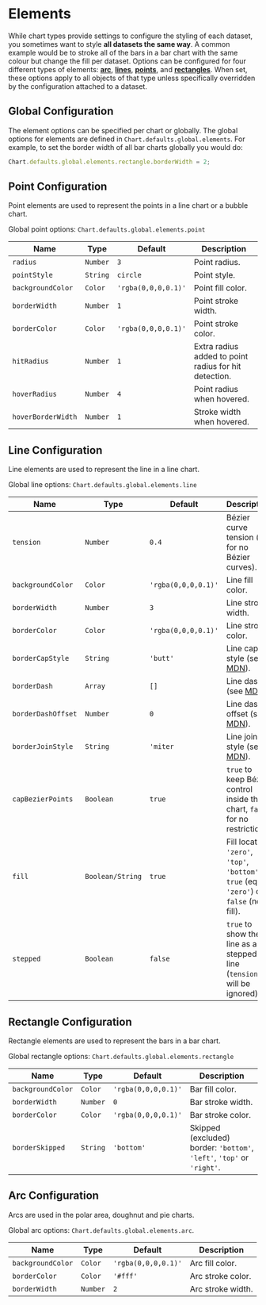 # Elements

While chart types provide settings to configure the styling of each dataset, you sometimes want to style **all datasets the same way**. A common example would be to stroke all of the bars in a bar chart with the same colour but change the fill per dataset. Options can be configured for four different types of elements: **[arc](#arc-configuration)**, **[lines](#line-configuration)**, **[points](#point-configuration)**, and **[rectangles](#rectangle-configuration)**. When set, these options apply to all objects of that type unless specifically overridden by the configuration attached to a dataset.

## Global Configuration

The element options can be specified per chart or globally. The global options for elements are defined in `Chart.defaults.global.elements`. For example, to set the border width of all bar charts globally you would do:

```javascript
Chart.defaults.global.elements.rectangle.borderWidth = 2;
```

## Point Configuration
Point elements are used to represent the points in a line chart or a bubble chart.

Global point options: `Chart.defaults.global.elements.point`

| Name | Type | Default | Description
| -----| ---- | --------| -----------
| `radius` | `Number` | `3` | Point radius.
| `pointStyle` | `String` | `circle` | Point style.
| `backgroundColor` | `Color` | `'rgba(0,0,0,0.1)'` | Point fill color.
| `borderWidth` | `Number` | `1` | Point stroke width.
| `borderColor` | `Color` | `'rgba(0,0,0,0.1)'` | Point stroke color.
| `hitRadius` | `Number` | `1` | Extra radius added to point radius for hit detection.
| `hoverRadius` | `Number` | `4` | Point radius when hovered.
| `hoverBorderWidth` | `Number` | `1` | Stroke width when hovered.

## Line Configuration
Line elements are used to represent the line in a line chart.

Global line options: `Chart.defaults.global.elements.line`

| Name | Type | Default | Description
| -----| ---- | --------| -----------
| `tension` | `Number` | `0.4` | Bézier curve tension (`0` for no Bézier curves).
| `backgroundColor` | `Color` | `'rgba(0,0,0,0.1)'` | Line fill color.
| `borderWidth` | `Number` | `3` | Line stroke width.
| `borderColor` | `Color` | `'rgba(0,0,0,0.1)'` | Line stroke color.
| `borderCapStyle` | `String` | `'butt'` | Line cap style (see [MDN](https://developer.mozilla.org/en/docs/Web/API/CanvasRenderingContext2D/lineCap)).
| `borderDash` | `Array` | `[]` | Line dash (see [MDN](https://developer.mozilla.org/en-US/docs/Web/API/CanvasRenderingContext2D/setLineDash)).
| `borderDashOffset` | `Number` | `0` | Line dash offset (see [MDN](https://developer.mozilla.org/en-US/docs/Web/API/CanvasRenderingContext2D/lineDashOffset)).
| `borderJoinStyle` | `String` | `'miter` | Line join style (see [MDN](https://developer.mozilla.org/en-US/docs/Web/API/CanvasRenderingContext2D/lineJoin)).
| `capBezierPoints` | `Boolean` | `true` | `true` to keep Bézier control inside the chart, `false` for no restriction.
| `fill` | `Boolean/String` | `true` | Fill location: `'zero'`, `'top'`, `'bottom'`, `true` (eq. `'zero'`) or `false` (no fill).
| `stepped` | `Boolean` | `false` | `true` to show the line as a stepped line (`tension` will be ignored).

## Rectangle Configuration
Rectangle elements are used to represent the bars in a bar chart.

Global rectangle options: `Chart.defaults.global.elements.rectangle`

| Name | Type | Default | Description
| -----| ---- | --------| -----------
| `backgroundColor` | `Color` | `'rgba(0,0,0,0.1)'` | Bar fill color.
| `borderWidth` | `Number` | `0` | Bar stroke width.
| `borderColor` | `Color` | `'rgba(0,0,0,0.1)'` | Bar stroke color.
| `borderSkipped` | `String` | `'bottom'` | Skipped (excluded) border: `'bottom'`, `'left'`, `'top'` or `'right'`.

## Arc Configuration
Arcs are used in the polar area, doughnut and pie charts.

Global arc options: `Chart.defaults.global.elements.arc`.

| Name | Type | Default | Description
| -----| ---- | --------| -----------
| `backgroundColor` | `Color` | `'rgba(0,0,0,0.1)'` | Arc fill color.
| `borderColor` | `Color` | `'#fff'` | Arc stroke color.
| `borderWidth`| `Number` | `2` | Arc stroke width.
